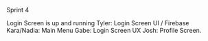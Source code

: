 Sprint 4

Login Screen is up and running
Tyler: Login Screen UI / Firebase
Kara/Nadia: Main Menu
Gabe: Login Screen UX
Josh: Profile Screen.
